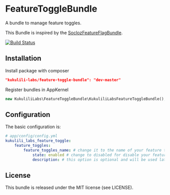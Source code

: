 # FeatureToggleBundle

A bundle to manage feature toggles.

This Bundle is inspired by the [SoclozFeatureFlagBundle](https://github.com/SoCloz/SoclozFeatureFlagBundle).


[![Build Status](https://travis-ci.org/kukulili-labs/FeatureToggleBundle.png?branch=master)](https://travis-ci.org/kukulili-labs/FeatureToggleBundle)


## Installation

Install package with composer

``` json
"kukulili-labs/feature-toggle-bundle": "dev-master"
```

Register bundles in AppKernel

``` php
new KukuliliLabs\FeatureToggleBundle\KukuliliLabsFeatureToggleBundle(),
```

## Configuration

The basic configuration is:

``` yaml
# app/config/config.yml
kukulili_labs_feature_toggle:
	feature_toggles:
		feature_toggles_name: # change it to the name of your feature toggle
			state: enabled # change to disabled for disable your feature toggle
			description: # this option is optional and will be used later
```

## License

This bundle is released under the MIT license (see LICENSE).